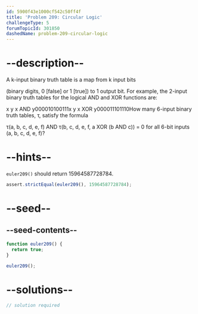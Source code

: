 ```yaml
---
id: 5900f43e1000cf542c50ff4f
title: 'Problem 209: Circular Logic'
challengeType: 5
forumTopicId: 301850
dashedName: problem-209-circular-logic
---
```


# --description--

A k-input binary truth table is a map from k input bits

(binary digits, 0 \[false] or 1 \[true]) to 1 output bit. For example, the 2-input binary truth tables for the logical AND and XOR functions are:

x y x AND y000010100111x y x XOR y000011101110How many 6-input binary truth tables, τ, satisfy the formula

τ(a, b, c, d, e, f) AND τ(b, c, d, e, f, a XOR (b AND c)) = 0 for all 6-bit inputs (a, b, c, d, e, f)?

# --hints--

`euler209()` should return 15964587728784.

```js
assert.strictEqual(euler209(), 15964587728784);
```

# --seed--

## --seed-contents--

```js
function euler209() {
  return true;
}

euler209();
```

# --solutions--

```js
// solution required
```
